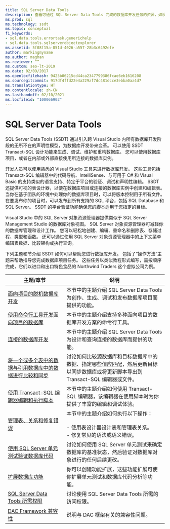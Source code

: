 ```yaml
---
title: SQL Server Data Tools
description: 查看可通过 SQL Server Data Tools 完成的数据库开发任务的资源，如设计表和创建功能扩展。
ms.prod: sql
ms.technology: ssdt
ms.topic: conceptual
f1_keywords:
- sql.data.tools.errortask.generichelp
- sql.data.tools.sqlserverobjectexplorer
ms.assetid: 5f08f15a-851d-4026-a557-28b3c6492efe
author: markingmyname
ms.author: maghan
ms.reviewer: “”
ms.custom: seo-lt-2019
ms.date: 02/09/2017
ms.openlocfilehash: 9425b06215cd44ca2347799386fcae6eb1616208
ms.sourcegitcommit: 917df4ffd22e4a229af7dc481dcce3ebba0aa4d7
ms.translationtype: HT
ms.contentlocale: zh-CN
ms.lasthandoff: 02/10/2021
ms.locfileid: "100066902"
---
```

# <a name="sql-server-data-tools"></a>SQL Server Data Tools

SQL Server Data Tools (SSDT) 通过引入跨 Visual Studio 内所有数据库开发阶段的无所不在的声明性模型，为数据库开发带来变革。 可以使用 SSDT Transact\-SQL 设计功能来生成、调试、维护和重构数据库。 您可以使用数据库项目，或者在内部或外部直接使用所连接的数据库实例。  
  
开发人员可以使用熟悉的 Visual Studio 工具来进行数据库开发。 这些工具包括 Transact\-SQL 编辑器中的代码导航、IntelliSense、与可用于 C# 和 Visual Basic 的支持类似的语言支持、特定于平台的验证、调试和声明性编辑。 SSDT 还提供可视的表设计器，以便在数据库项目或连接的数据库实例中创建和编辑表。 当你在基于团队的环境中处理你的数据库项目时，可以将版本控制用于所有文件。 在要发布你的项目时，可以发布到所有支持的 SQL 平台，包括 SQL Database 和 SQL Server。 SSDT 的平台验证功能确保您的脚本适用于您指定的目标。  
  
Visual Studio 中的 SQL Server 对象资源管理器提供类似于 SQL Server Management Studio 的数据库对象视图。 SQL Server 对象资源管理器可减轻你的数据库管理和设计工作。 您可以轻松地创建、编辑、重命名和删除表、存储过程、类型和函数。 还可以通过使用 SQL Server 对象资源管理器中的上下文菜单编辑表数据、比较架构或执行查询。  
  
下列主题和节介绍 SSDT 如何可以帮助您进行数据库开发。 包括了“操作方法”主题来帮助指导您完成数据库项目任务。 这些任务以类似教程形式编写，需按顺序完成，它们以进口和出口特色食品的 Northwind Traders 这个虚拟公司为例。  
  
|主题/章节|说明|  
|-------------------|---------------|  
|[面向项目的脱机数据库开发](../ssdt/project-oriented-offline-database-development.md)|本节中的主题介绍 SQL Server Data Tools 为创作、生成、调试和发布数据库项目而提供的功能。|  
|[使用命令行工具开发面向项目的数据库](../ssdt/project-oriented-database-development-using-command-line-tools.md)|本节中的主题介绍支持多种面向项目的数据库开发方案的命令行工具。|  
|[连接的数据库开发](../ssdt/connected-database-development.md)|本节中的主题介绍 SQL Server Data Tools 为设计和查询连接的数据库而提供的功能。|  
|[将一个或多个表中的数据与引用数据库中的数据进行比较和同步](../ssdt/compare-and-synchronize-data-in-tables-with-data-in-reference-database.md)|讨论如何比较源数据库和目标数据库中的数据、指定哪些值应匹配，然后更新目标以同步数据库或将更新脚本导出到 Transact\-SQL 编辑器或文件。|  
|[使用 Transact-SQL 编辑器编辑和执行脚本](../ssdt/use-transact-sql-editor-to-edit-and-execute-scripts.md)|本节中的主题介绍如何使用 Transact\-SQL 编辑器，该编辑器在使用脚本时为你提供了丰富的编辑和调试体验。|  
|[管理表、关系和修复错误](../ssdt/manage-tables-relationships-and-fix-errors.md)|本节中的主题介绍如何执行以下操作：<br /><br />-   使用表设计器设计表和管理表关系。<br />-   修复常见的语法或语义错误。|  
|[使用 SQL Server 单元测试验证数据库代码](../ssdt/verifying-database-code-by-using-sql-server-unit-tests.md)|讨论如何使用 SQL Server 单元测试来确定数据库的基准状态，然后验证对数据库对象进行的任何后续更改。|  
|[扩展数据库功能](../ssdt/extending-the-database-features.md)|你可以创建功能扩展，这些功能扩展可使你扩展单元测试和数据库代码分析等功能。|  
|[SQL Server Data Tools 所需权限](../ssdt/required-permissions-for-sql-server-data-tools.md)|讨论使用 SQL Server Data Tools 所需的访问权限。|  
|[DAC Framework 兼容性](../ssdt/dac-framework-compatibility.md)|说明与 DAC 框架有关的兼容性问题。|  
  

  
